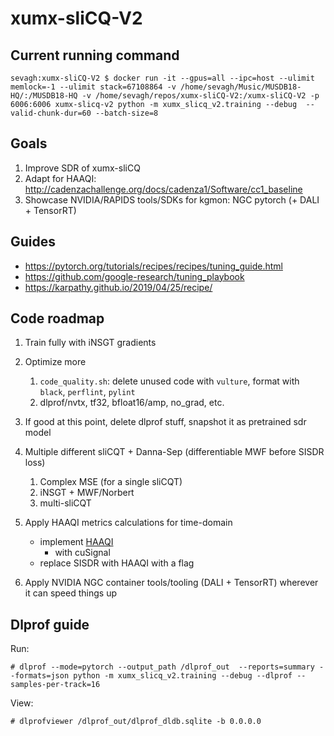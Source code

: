 # xumx-sliCQ-V2

## Current running command

```
sevagh:xumx-sliCQ-V2 $ docker run -it --gpus=all --ipc=host --ulimit memlock=-1 --ulimit stack=67108864 -v /home/sevagh/Music/MUSDB18-HQ/:/MUSDB18-HQ -v /home/sevagh/repos/xumx-sliCQ-V2:/xumx-sliCQ-V2 -p 6006:6006 xumx-slicq-v2 python -m xumx_slicq_v2.training --debug  --valid-chunk-dur=60 --batch-size=8
```

## Goals

1. Improve SDR of xumx-sliCQ
1. Adapt for HAAQI: http://cadenzachallenge.org/docs/cadenza1/Software/cc1_baseline
1. Showcase NVIDIA/RAPIDS tools/SDKs for kgmon: NGC pytorch (+ DALI + TensorRT)

## Guides

* <https://pytorch.org/tutorials/recipes/recipes/tuning_guide.html>
* <https://github.com/google-research/tuning_playbook>
* <https://karpathy.github.io/2019/04/25/recipe/>

## Code roadmap

1. Train fully with iNSGT gradients
1. Optimize more
    1. `code_quality.sh`: delete unused code with `vulture`, format with `black`, `perflint`, `pylint`
    1. dlprof/nvtx, tf32, bfloat16/amp, no_grad, etc.
1. If good at this point, delete dlprof stuff, snapshot it as pretrained sdr model

1. Multiple different sliCQT + Danna-Sep (differentiable MWF before SISDR loss)
    1. Complex MSE (for a single sliCQT)
    2. iNSGT + MWF/Norbert
    3. multi-sliCQT
1. Apply HAAQI metrics calculations for time-domain
    * implement [HAAQI](https://github.com/claritychallenge/clarity/blob/main/clarity/evaluator/haaqi/haaqi.py)
        * with cuSignal
    * replace SISDR with HAAQI with a flag
1. Apply NVIDIA NGC container tools/tooling (DALI + TensorRT) wherever it can speed things up

## Dlprof guide

Run:
```
# dlprof --mode=pytorch --output_path /dlprof_out  --reports=summary --formats=json python -m xumx_slicq_v2.training --debug --dlprof --samples-per-track=16
```

View:
```
# dlprofviewer /dlprof_out/dlprof_dldb.sqlite -b 0.0.0.0
```
